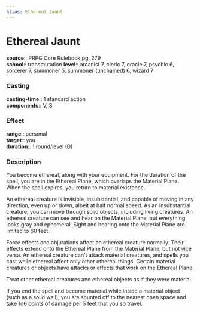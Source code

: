 ```yaml
---
alias: Ethereal Jaunt
---
```


# Ethereal Jaunt 

**source**:: PRPG Core Rulebook pg. 279  
**school**:: transmutation
**level**:: arcanist 7, cleric 7, oracle 7, psychic 6, sorcerer 7, summoner 5, summoner (unchained) 6, wizard 7

### Casting 

**casting-time**:: 1 standard action  
**components**:: V, S

### Effect 

**range**:: personal  
**target**:: you  
**duration**:: 1 round/level (D)

### Description 

You become ethereal, along with your equipment. For the duration of the spell, you are in the Ethereal Plane, which overlaps the Material Plane. When the spell expires, you return to material existence.  
  
An ethereal creature is invisible, insubstantial, and capable of moving in any direction, even up or down, albeit at half normal speed. As an insubstantial creature, you can move through solid objects, including living creatures. An ethereal creature can see and hear on the Material Plane, but everything looks gray and ephemeral. Sight and hearing onto the Material Plane are limited to 60 feet.  
  
Force effects and abjurations affect an ethereal creature normally. Their effects extend onto the Ethereal Plane from the Material Plane, but not vice versa. An ethereal creature can't attack material creatures, and spells you cast while ethereal affect only other ethereal things. Certain material creatures or objects have attacks or effects that work on the Ethereal Plane.  
  
Treat other ethereal creatures and ethereal objects as if they were material.  
  
If you end the spell and become material while inside a material object (such as a solid wall), you are shunted off to the nearest open space and take 1d6 points of damage per 5 feet that you so travel.
